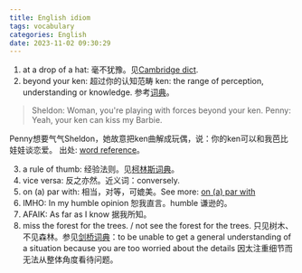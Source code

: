 ```yaml
---
title: English idiom
tags: vocabulary
categories: English
date: 2023-11-02 09:30:29
---
```


1. at a drop of a hat: 毫不犹豫。见[Cambridge dict]((https://dictionary.cambridge.org/us/dictionary/english/at-the-drop-of-a-hat)).
2. beyond your ken: 超过你的认知范畴
ken: the range of perception, understanding or knowledge. 参考[词典](https://www.merriam-webster.com/dictionary/ken)。

> Sheldon: Woman, you're playing with forces beyond your ken.
> Penny: Yeah, your ken can kiss my Barbie.

Penny想要气气Sheldon，她故意把ken曲解成玩偶，说：你的ken可以和我芭比娃娃谈恋爱。
出处: [word reference](https://forum.wordreference.com/threads/your-ken-can-kiss-my-barbie.3999874/)。

3. a rule of thumb: 经验法则。见[柯林斯词典](https://www.collinsdictionary.com/zh/dictionary/english/a-rule-of-thumb)。
4. vice versa: 反之亦然。近义词：conversely.
5. on (a) par with: 相当，对等，可媲美。See more: [on (a) par with](https://www.merriam-webster.com/dictionary/on%20%28a%29%20par%20with)
6. IMHO: In my humble opinion 恕我直言。humble 谦逊的。
7. AFAIK: As far as I know 据我所知。
8. miss the forest for the trees. / not see the forest for the trees. 只见树木、不见森林。参见[剑桥词典](https://dictionary.cambridge.org/us/dictionary/english/not-see-the-forest-for-the-trees)：to be unable to get a general understanding of a situation because you are too worried about the details 因太注重细节而无法从整体角度看待问题。

